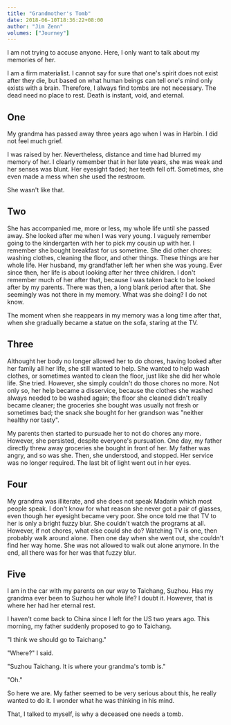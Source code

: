 ```yaml
---
title: "Grandmother's Tomb"
date: 2018-06-10T18:36:22+08:00
author: "Jim Zenn"
volumes: ["Journey"]
---
```

I am not trying to accuse anyone. Here, I only want to talk about my memories of her.

I am a firm materialist. I cannot say for sure that one's spirit does not exist after they die, but based on what human beings can tell one's mind only exists with a brain. Therefore, I always find tombs are not necessary. The dead need no place to rest. Death is instant, void, and eternal.

## One

My grandma has passed away three years ago when I was in Harbin. I did not feel much grief. 

I was raised by her. Nevertheless, distance and time had blurred my memory of her. I clearly remember that in her late years, she was weak and her senses was blunt. Her eyesight faded; her teeth fell off. Sometimes, she even made a mess when she used the restroom.

She wasn't like that.

## Two

She has accompanied me, more or less, my whole life until she passed away. She looked after me when I was very young. I vaguely remember going to the kindergarten with her to pick my cousin up with her. I remember she bought breakfast for us sometime. She did other chores: washing clothes, cleaning the floor, and other things. These things are her whole life. Her husband, my grandfather left her when she was young. Ever since then, her life is about looking after her three children. I don't remember much of her after that, because I was taken back to be looked after by my parents. There was then, a long blank period after that. She seemingly was not there in my memory. What was she doing? I do not know.

The moment when she reappears in my memory was a long time after that, when she gradually became a statue on the sofa, staring at the TV.

## Three

Althought her body no longer allowed her to do chores, having looked after her family all her life, she still wanted to help. She wanted to help wash clothes, or sometimes wanted to clean the floor, just like she did her whole life. She tried. However, she simply couldn't do those chores no more. Not only so, her help became a disservice, because the clothes she washed always needed to be washed again; the floor she cleaned didn't really became cleaner; the groceries she bought was usually not fresh or sometimes bad; the snack she bought for her grandson was "neither healthy nor tasty".

My parents then started to pursuade her to not do chores any more. However, she persisted, despite everyone's pursuation. One day, my father directly threw away groceries she bought in front of her. My father was angry, and so was she. Then, she understood, and stopped. Her service was no longer required. The last bit of light went out in her eyes.

## Four

My grandma was illiterate, and she does not speak Madarin which most people speak. I don't know for what reason she never got a pair of glasses, even though her eyesight became very poor. She once told me that TV to her is only a bright fuzzy blur. She couldn't watch the programs at all. However, if not chores, what else could she do? Watching TV is one, then probably walk around alone. Then one day when she went out, she couldn't find her way home. She was not allowed to walk out alone anymore. In the end, all there was for her was that fuzzy blur.

## Five

I am in the car with my parents on our way to Taichang, Suzhou. Has my grandma ever been to Suzhou her whole life? I doubt it. However, that is where her had her eternal rest. 

I haven't come back to China since I left for the US two years ago. This morning, my father suddenly proposed to go to Taichang.

"I think we should go to Taichang."

"Where?" I said.

"Suzhou Taichang. It is where your grandma's tomb is."

"Oh."

So here we are. My father seemed to be very serious about this, he really wanted to do it. I wonder what he was thinking in his mind.

That, I talked to myself, is why a deceased one needs a tomb.
